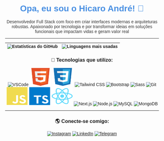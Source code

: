 <div align="center" style="font-family: Arial, sans-serif;">
    <h1 style="color: #4A90E2; font-size: 2.0em;">Opa, eu sou o Hicaro André! 🚀</h1>
    <p style="color: #333; font-size: 1.0em;">Desenvolvedor Full Stack com foco em criar interfaces modernas e arquiteturas robustas. Apaixonado por tecnologia e por transformar ideias em soluções funcionais que impactam vidas e geram valor real</p>
    
---

| ![Estatísticas do GitHub](https://github-readme-stats.vercel.app/api?username=Hicaro-Andre&show_icons=true&theme=dark) | ![Linguagens mais usadas](https://github-readme-stats.vercel.app/api/top-langs/?username=Hicaro-Andre&layout=compact&theme=dark) |
|-----------------------------------------------------------------------------------------------------------------------|-------------------------------------------------------------------------------------------------------------------------------|
### 🚀 Tecnologias que utilizo:
<p align="center">
  <!-- VSCode -->
<img src="https://cdn.jsdelivr.net/gh/devicons/devicon@latest/icons/vscode/vscode-original.svg" alt="VSCode" width="70" height="60"/>
<!-- HTML -->
<img src="https://raw.githubusercontent.com/devicons/devicon/master/icons/html5/html5-original.svg" alt="HTML" width="70" height="60"/>
<!-- CSS -->
<img src="https://raw.githubusercontent.com/devicons/devicon/master/icons/css3/css3-original.svg" alt="CSS" width="70" height="60"/>
<!-- Tailwind CSS -->
<img src="https://cdn.jsdelivr.net/gh/devicons/devicon@latest/icons/tailwindcss/tailwindcss-original.svg" alt="Tailwind CSS" width="70" height="60"/>
<!-- Bootstrap -->
<img src="https://cdn.jsdelivr.net/gh/devicons/devicon@latest/icons/bootstrap/bootstrap-original.svg" alt="Bootstrap" width="70" height="60"/>
<!-- Sass -->
<img src="https://cdn.jsdelivr.net/gh/devicons/devicon@latest/icons/sass/sass-original.svg" alt="Sass" width="70" height="60"/>
<!-- Git -->
<img src="https://cdn.jsdelivr.net/gh/devicons/devicon@latest/icons/git/git-original.svg" alt="Git" width="70" height="60"/>
<!-- JavaScript -->
<img src="https://raw.githubusercontent.com/devicons/devicon/master/icons/javascript/javascript-plain.svg" alt="JavaScript" width="70" height="60"/>
<!-- TypeScript -->
<img src="https://raw.githubusercontent.com/devicons/devicon/master/icons/typescript/typescript-plain.svg" alt="TypeScript" width="70" height="60"/>
<!-- React -->
<img src="https://raw.githubusercontent.com/devicons/devicon/master/icons/react/react-original.svg" alt="React" width="70" height="60"/>
<!-- Next.js -->
<img src="https://cdn.jsdelivr.net/gh/devicons/devicon@latest/icons/nextjs/nextjs-original.svg" alt="Next.js" width="70" height="60"/>
<!-- Node.js -->
<img src="https://cdn.jsdelivr.net/gh/devicons/devicon@latest/icons/nodejs/nodejs-plain-wordmark.svg" alt="Node.js" width="70" height="60"/>
<!-- Storyblok -->
<!-- <img src="https://seeklogo.com/images/S/storyblok-icon-logo-6D3DEB2B74-seeklogo.com.png" alt="Storyblok" width="70" height="60"/> -->
<!-- MySQL -->
<img src="https://cdn.jsdelivr.net/gh/devicons/devicon@latest/icons/mysql/mysql-original.svg" alt="MySQL" width="70" height="60"/>
<!-- MongoDB -->
<img src="https://cdn.jsdelivr.net/gh/devicons/devicon@latest/icons/mongodb/mongodb-original-wordmark.svg" alt="MongoDB" width="70" height="60"/>
</p>

---

### 🌎 Conecte-se comigo:

[![Instagram](https://img.shields.io/badge/-Instagram-%23E4405F?style=for-the-badge&logo=instagram&logoColor=white)](https://instagram.com/hicaroandre)
[![LinkedIn](https://img.shields.io/badge/-LinkedIn-%230077B5?style=for-the-badge&logo=linkedin&logoColor=white)](https://www.linkedin.com/in/hicaroandre/)
[![Telegram](https://img.shields.io/badge/-Telegram-%2326A5E4?style=for-the-badge&logo=telegram&logoColor=white)](https://t.me/https://web.telegram.org/a/)

</div>
